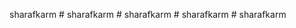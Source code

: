 sharafkarm
#   s h a r a f k a r m  
 #   s h a r a f k a r m  
 #   s h a r a f k a r m  
 #   s h a r a f k a r m  
 